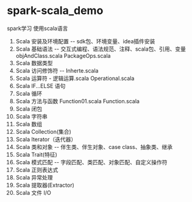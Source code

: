 # spark-scala_demo
spark学习 使用scala语言

1. Scala 安装及环境配置 -- sdk包、环境变量、idea插件安装
1. Scala 基础语法 -- 交互式编程、语法规范、注释、scala包、引用、变量 objAndClass.scala PackageOps.scala
1. Scala 数据类型
1. Scala 访问修饰符 -- Inherte.scala
1. Scala 运算符 - 逻辑运算.scala Operational.scala
1. Scala IF...ELSE 语句
1. Scala 循环
1. Scala 方法与函数 Function01.scala  Function.scala 
1. Scala 闭包
1. Scala 字符串
1. Scala 数组
1. Scala Collection(集合)
1. Scala Iterator（迭代器）
1. Scala 类和对象 -- 伴生类、伴生对象、case class、抽象类、继承
1. Scala Trait(特征)
1. Scala 模式匹配 -- 字段匹配、类匹配、对象匹配、自定义操作符
1. Scala 正则表达式
1. Scala 异常处理
1. Scala 提取器(Extractor)
1. Scala 文件 I/O

